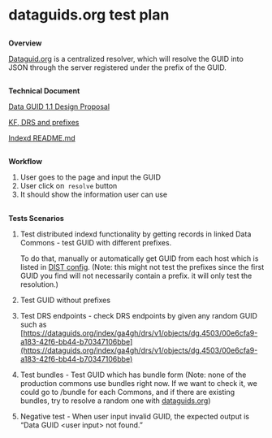 # dataguids.org test plan

## 
**Overview**

[Dataguid.org](https://github.com/uc-cdis/indexd/blob/master/dataguid.org) is a centralized resolver, which will resolve the GUID into JSON through the server registered under the prefix of the GUID.


## 
**Technical Document**

[Data GUID 1.1 Design Proposal](https://docs.google.com/document/d/1a3uyq0nz9q538GKtIWUqJSz21kvjdJidNdmuR71_amA/edit#heading=h.wuc075sngqhe)

[KF, DRS and prefixes](https://docs.google.com/document/d/1F2_yxgdTorSIX82oW2aFwSCpMn9-ZGDCxSkfOGrPWLo/edit?usp=sharing)

[Indexd README.md](https://github.com/uc-cdis/indexd/blob/master/README.md)


## 
**Workflow**



1. User goes to the page and input the GUID
2. User click on` resolve` button
3. It should show the information user can use

## 
**Tests Scenarios**

1. Test distributed indexd functionality by getting records in linked Data Commons - test GUID with different prefixes.

    To do that, manually or automatically get GUID from each host which is listed in [DIST config](https://github.com/uc-cdis/cdis-manifest/blob/master/dataguids.org/manifest.json#L33). (Note: this might not test the prefixes since the first GUID you find will not necessarily contain a prefix. it will only test the resolution.)

2. Test GUID without prefixes
3. Test DRS endpoints - check DRS endpoints by given any random GUID such as [https://dataguids.org/index/ga4gh/drs/v1/objects/dg.4503/00e6cfa9-a183-42f6-bb44-b70347106bbe](https://dataguids.org/index/ga4gh/drs/v1/objects/dg.4503/00e6cfa9-a183-42f6-bb44-b70347106bbe)
4. Test bundles - Test GUID which has bundle form (Note: none of the production commons use bundles right now. If we want to check it, we could go to /bundle for each Commons, and if there are existing bundles, try to resolve a random one with [dataguids.org](http://dataguids.org/))
5. Negative test - When user input invalid GUID, the expected output is “Data GUID &lt;user input> not found.”
